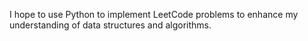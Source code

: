 I hope to use Python to implement LeetCode problems to enhance my understanding of data structures and algorithms.